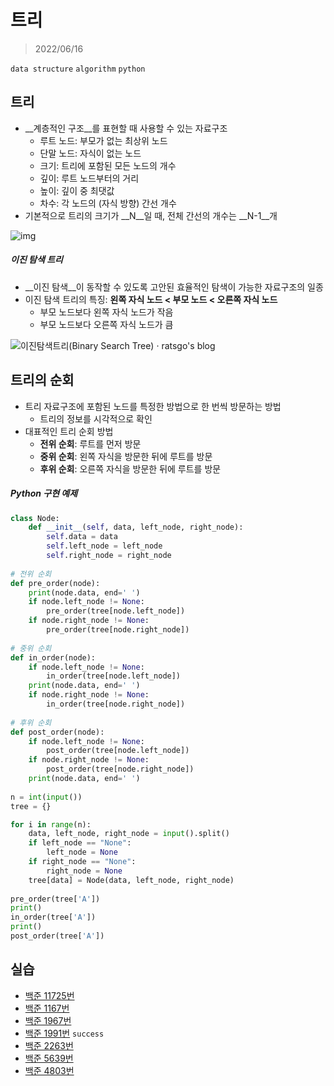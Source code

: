 # 트리

> 2022/06/16

`data structure` `algorithm` `python`



## 트리

- __계층적인 구조__를 표현할 때 사용할 수 있는 자료구조
  - 루트 노드: 부모가 없는 최상위 노드
  - 단말 노드: 자식이 없는 노드
  - 크기: 트리에 포함된 모든 노드의 개수
  - 깊이: 루트 노드부터의 거리
  - 높이: 깊이 중 최댓값
  - 차수: 각 노드의 (자식 방향) 간선 개수
- 기본적으로 트리의 크기가 __N__일 때, 전체 간선의 개수는 __N-1__개



![img](https://velog.velcdn.com/images%2Fmuchogusto%2Fpost%2F7a926065-c1dd-4d07-9541-b7f386ce0d7c%2Fimage.png)



##### 이진 탐색 트리

- __이진 탐색__이 동작할 수 있도록 고안된 효율적인 탐색이 가능한 자료구조의 일종
- 이진 탐색 트리의 특징: __왼쪽 자식 노드 < 부모 노드 < 오른쪽 자식 노드__
  - 부모 노드보다 왼쪽  자식 노드가 작음
  - 부모 노드보다 오른쪽 자식 노드가 큼



![이진탐색트리(Binary Search Tree) · ratsgo's blog](https://i.imgur.com/po0R4GB.png)



## 트리의 순회

- 트리 자료구조에 포함된 노드를 특정한 방법으로 한 번씩 방문하는 방법
  - 트리의 정보를 시각적으로 확인
- 대표적인 트리 순회 방법
  - __전위 순회__: 루트를 먼저 방문
  - __중위 순회__: 왼쪽 자식을 방문한 뒤에 루트를 방문
  - __후위 순회__: 오른쪽 자식을 방문한 뒤에 루트를 방문



##### Python 구현 예제

```python
class Node:
    def __init__(self, data, left_node, right_node):
        self.data = data
        self.left_node = left_node
        self.right_node = right_node
        
# 전위 순회
def pre_order(node):
	print(node.data, end=' ')
    if node.left_node != None:
    	pre_order(tree[node.left_node])
    if node.right_node != None:
        pre_order(tree[node.right_node])
            
# 중위 순회
def in_order(node):
	if node.left_node != None:
    	in_order(tree[node.left_node])
    print(node.data, end=' ')
    if node.right_node != None:
        in_order(tree[node.right_node])
            
# 후위 순회
def post_order(node):
	if node.left_node != None:
    	post_order(tree[node.left_node])
    if node.right_node != None:
        post_order(tree[node.right_node])
    print(node.data, end=' ')
        
n = int(input())
tree = {}

for i in range(n):
    data, left_node, right_node = input().split()
    if left_node == "None":
        left_node = None
    if right_node == "None":
        right_node = None
    tree[data] = Node(data, left_node, right_node)
    
pre_order(tree['A'])
print()
in_order(tree['A'])
print()
post_order(tree['A'])
```



## 실습

- [백준 11725번](https://www.acmicpc.net/problem/11725)
- [백준 1167번]()
- [백준 1967번]()
- [백준 1991번](https://www.acmicpc.net/problem/1991) `success`
- [백준 2263번]()
- [백준 5639번]()
- [백준 4803번]()